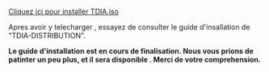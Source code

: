 [ Cliquez ici pour installer TDIA.iso  ](https://drive.google.com/uc?id=1OutS_uCzBKLZr8qlJL5xp-Or8tlPT3Ld&export=download)

Apres avoir y telecharger , essayez de consulter le guide d'insallation de "TDIA-DISTRIBUTION".


**Le guide d'installation est en cours de finalisation.
Nous vous prions de patinter un peu plus, et il sera disponible .
Merci de votre comprehension.**
